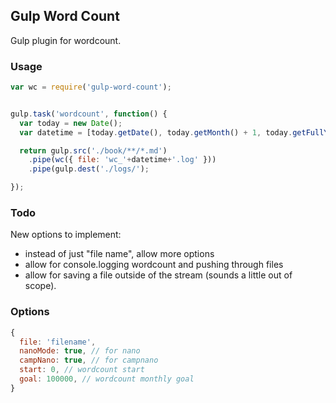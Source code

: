 ## Gulp Word Count

Gulp plugin for wordcount.

### Usage

````js
var wc = require('gulp-word-count');


gulp.task('wordcount', function() {
  var today = new Date();
  var datetime = [today.getDate(), today.getMonth() + 1, today.getFullYear()].join('_');

  return gulp.src('./book/**/*.md')
    .pipe(wc({ file: 'wc_'+datetime+'.log' }))
    .pipe(gulp.dest('./logs/');

});
````

### Todo

New options to implement:

* instead of just "file name", allow more options
* allow for console.logging wordcount and pushing through files
* allow for saving a file outside of the stream (sounds a little out of scope).

### Options

```js
{
  file: 'filename',
  nanoMode: true, // for nano
  campNano: true, // for campnano
  start: 0, // wordcount start
  goal: 100000, // wordcount monthly goal
}
```
